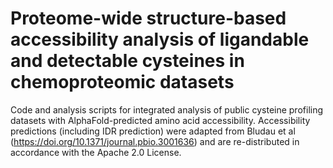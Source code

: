 # Proteome-wide structure-based accessibility analysis of ligandable and detectable cysteines in chemoproteomic datasets

Code and analysis scripts for integrated analysis of public cysteine profiling datasets with AlphaFold-predicted amino acid accessibility. Accessibility predictions (including IDR prediction) were adapted from Bludau et al (https://doi.org/10.1371/journal.pbio.3001636) and are re-distributed in accordance with the Apache 2.0 License.
